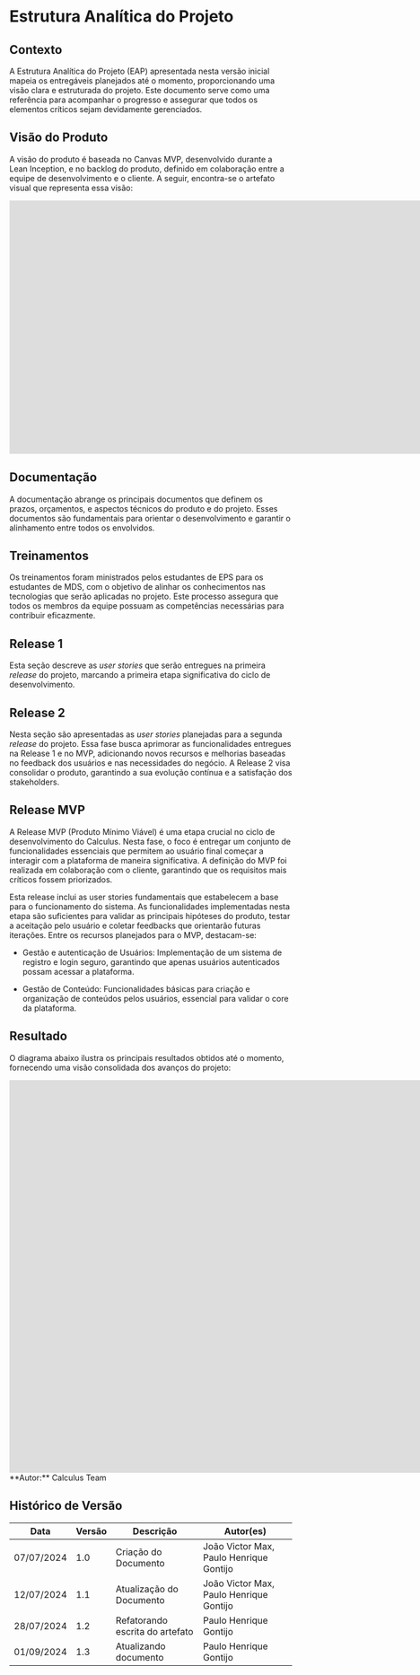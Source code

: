 # Estrutura Analítica do Projeto

## Contexto
A Estrutura Analítica do Projeto (EAP) apresentada nesta versão inicial mapeia os entregáveis planejados até o momento, proporcionando uma visão clara e estruturada do projeto. Este documento serve como uma referência para acompanhar o progresso e assegurar que todos os elementos críticos sejam devidamente gerenciados.

## Visão do Produto
A visão do produto é baseada no Canvas MVP, desenvolvido durante a Lean Inception, e no backlog do produto, definido em colaboração entre a equipe de desenvolvimento e o cliente. A seguir, encontra-se o artefato visual que representa essa visão:

<iframe style="border: 1px solid rgba(0, 0, 0, 0.1);" width="1600" height="450" src="https://www.figma.com/embed?embed_host=share&url=https%3A%2F%2Fwww.figma.com%2Fboard%2FPqgargzEhsJcxVetj2EUrt%2FVisao-do-Produto-2024.1%3Fnode-id%3D0-1%26t%3D4xLrlDAEaMLJxjf8-1" allowfullscreen></iframe>

## Documentação
A documentação abrange os principais documentos que definem os prazos, orçamentos, e aspectos técnicos do produto e do projeto. Esses documentos são fundamentais para orientar o desenvolvimento e garantir o alinhamento entre todos os envolvidos.

## Treinamentos
Os treinamentos foram ministrados pelos estudantes de EPS para os estudantes de MDS, com o objetivo de alinhar os conhecimentos nas tecnologias que serão aplicadas no projeto. Este processo assegura que todos os membros da equipe possuam as competências necessárias para contribuir eficazmente.

## Release 1
Esta seção descreve as _user stories_ que serão entregues na primeira _release_ do projeto, marcando a primeira etapa significativa do ciclo de desenvolvimento.

## Release 2
Nesta seção são apresentadas as _user stories_ planejadas para a segunda _release_ do projeto. Essa fase busca aprimorar as funcionalidades entregues na Release 1 e no MVP, adicionando novos recursos e melhorias baseadas no feedback dos usuários e nas necessidades do negócio. A Release 2 visa consolidar o produto, garantindo a sua evolução contínua e a satisfação dos stakeholders.

## Release MVP
A Release MVP (Produto Mínimo Viável) é uma etapa crucial no ciclo de desenvolvimento do Calculus. Nesta fase, o foco é entregar um conjunto de funcionalidades essenciais que permitem ao usuário final começar a interagir com a plataforma de maneira significativa. A definição do MVP foi realizada em colaboração com o cliente, garantindo que os requisitos mais críticos fossem priorizados.

Esta release inclui as user stories fundamentais que estabelecem a base para o funcionamento do sistema. As funcionalidades implementadas nesta etapa são suficientes para validar as principais hipóteses do produto, testar a aceitação pelo usuário e coletar feedbacks que orientarão futuras iterações. Entre os recursos planejados para o MVP, destacam-se:

- Gestão e autenticação de Usuários: Implementação de um sistema de registro e login seguro, garantindo que apenas usuários autenticados possam acessar a plataforma.

- Gestão de Conteúdo: Funcionalidades básicas para criação e organização de conteúdos pelos usuários, essencial para validar o core da plataforma.

## Resultado
O diagrama abaixo ilustra os principais resultados obtidos até o momento, fornecendo uma visão consolidada dos avanços do projeto:

<iframe style="border:none" width="1600" height="700" src="https://whimsical.com/embed/GkP1xrKnJBVZ2HNrVVQhB3"></iframe>
**Autor:** Calculus Team

## Histórico de Versão
| Data       | Versão | Descrição             | Autor(es)                          |
|------------|--------|-----------------------|------------------------------------|
| 07/07/2024 | 1.0    | Criação do Documento  | João Victor Max, Paulo Henrique Gontijo |
| 12/07/2024 | 1.1    | Atualização do Documento | João Victor Max, Paulo Henrique Gontijo |
| 28/07/2024 | 1.2    | Refatorando escrita do artefato | Paulo Henrique Gontijo |
| 01/09/2024 | 1.3    | Atualizando documento  | Paulo Henrique Gontijo |